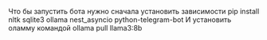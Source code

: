 Что бы запустить бота нужно сначала установить зависимости 
pip install nltk sqlite3 ollama nest_asyncio python-telegram-bot
И установить оламму командой 
ollama pull llama3:8b
